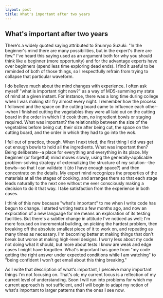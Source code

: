 ```yaml
---
layout: post
title: What's important after two years
---
```


What's important after two years
----

There's a widely quoted saying attributed to Shunryo Suzuki: "In the beginner's mind there are many possibilities, but in the expert's there are few." I've heard this saying used as an argument both for why you should think like a beginner (more opportunity) and for the advantage experts have over beginners (spend less time exploring dead ends). I find it useful to be reminded of both of those things, so I respectfully refrain from trying to collapse that particular waveform. 

I do believe much about the mind changes with experience. I often ask myself "what is important right now?" as a way of MD5-summing my state of mind at a given instant. For instance, there was a long time during college when I was making stir fry almost every night. I remember how the process I followed and the space on the cutting board came to influence each other--when I finished cutting the vegetables they were all laid out on the cutting board in the order in which I'd cook them, no ingredient bowls or staging required. What was important? the relationship between the size of the vegetables before being cut, their size after being cut, the space on the cutting board, and the order in which they had to go into the wok. 

I fell out of practice, though. When I next tried, the first thing I did was get out enough bowls to hold all the ingredients. What was important then? Being deliberate--a place for everything and everything in its place. My beginner (or forgetful) mind moves slowly, using the generally-applicable problem-solving strategy of externalizing the structure of my solution--the bowls--so that I can validate it (do I have enough space?) and then concentrate on the details. My expert mind recognizes the properties of the materials at all the stages of cooking, and arranges them so that each stage leads naturally to the next one without me ever consciously making a decision to do it that way. I take satisfaction from the experience in both cases.

I think of this now because "what's important" to me when I write code has begun to change. I started writing tests a few months ago, and now an exploration of a new language for me means an exploration of its testing facilities. But there's a subtler change in attitude I've noticed as well; I'm more focused on incremental building, on picking the hardest problem, then breaking off the absolute smallest piece of it to work on, and repeating as many times as necessary. I'm becoming better at making things that don't break but worse at making high-level designs. I worry less about my code not doing what it should, but more about tests I know are weak and edge cases I might have forgotten. What's important has gone from "my code getting the right answer under expected conditions while I am watching" to "being confident I won't get email about this thing breaking."

As I write that description of what's important, I perceive many important things I'm not focusing on. That's ok; my current focus is a reflection of my current level of understanding. Soon I will run into problems for which my current approach is not sufficient, and I will begin to adapt my notion of what's important to larger patterns than the ones I see now. 
